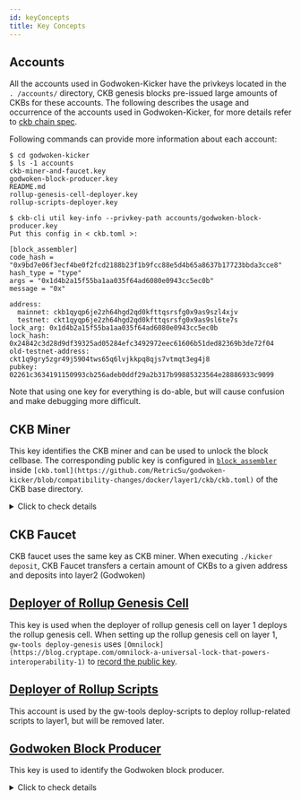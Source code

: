 ```yaml
---
id: keyConcepts
title: Key Concepts
---
```


## Accounts

All the accounts used in Godwoken-Kicker have the privkeys located in the `. /accounts/` directory, CKB genesis blocks pre-issued large amounts of CKBs for these accounts. The following describes the usage and occurrence of the accounts used in Godwoken-Kicker, for more details refer to [ckb chain spec](https://github.com/RetricSu/godwoken-kicker/blob/compatibility-changes/docker/layer1/ckb/specs/dev.toml). 

Following commands can provide more information about each account:

```
$ cd godwoken-kicker
$ ls -1 accounts
ckb-miner-and-faucet.key
godwoken-block-producer.key
README.md
rollup-genesis-cell-deployer.key
rollup-scripts-deployer.key

$ ckb-cli util key-info --privkey-path accounts/godwoken-block-producer.key
Put this config in < ckb.toml >:

[block_assembler]
code_hash = "0x9bd7e06f3ecf4be0f2fcd2188b23f1b9fcc88e5d4b65a8637b17723bbda3cce8"
hash_type = "type"
args = "0x1d4b2a15f55ba1aa035f64ad6080e0943cc5ec0b"
message = "0x"

address:
  mainnet: ckb1qyqp6je2zh64hgd2qd0kfttqsrsfg0x9as9szl4xjv
  testnet: ckt1qyqp6je2zh64hgd2qd0kfttqsrsfg0x9as9sl6te7s
lock_arg: 0x1d4b2a15f55ba1aa035f64ad6080e0943cc5ec0b
lock_hash: 0x24842c3d28d9df39325ad05284efc3492972eec61606b51ded82369b3de72f04
old-testnet-address: ckt1q9gry5zgr49j5904tws65q6lvjkkpq8qjs7vtmqt3eg4j8
pubkey: 02261c3634191150993cb256adeb0ddf29a2b317b99885323564e28886933c9099
```

Note that using one key for everything is do-able, but will cause confusion and make debugging more difficult.

## CKB Miner

This key identifies the CKB miner and can be used to unlock the block cellbase. The corresponding public key is configured in [`block_assembler`](https://github.com/RetricSu/godwoken-kicker/blob/compatibility-changes/docker/layer1/ckb/ckb.toml#L143-L147) inside `[ckb.toml](https://github.com/RetricSu/godwoken-kicker/blob/compatibility-changes/docker/layer1/ckb/ckb.toml)` of the CKB base directory.

<details>
<summary>Click to check details</summary>
  
    ```
    $ cd godwoken-kicker/docker/layer1/ckb/
    $ cat ckb.toml
    # Config generated by `ckb init --chain dev`
    
    data_dir = "data"
    
    [chain]
    # Choose the kind of chains to run, possible values:
    # - { file = "specs/dev.toml" }
    # - { bundled = "specs/testnet.toml" }
    # - { bundled = "specs/mainnet.toml" }
    spec = { file = "specs/dev.toml" }
    
    [logger]
    filter = "info"
    color = true
    log_to_file = true
    log_to_stdout = true
    
    [sentry]
    # set to blank to disable sentry error collection
    dsn = ""
    # if you are willing to help us to improve,
    # please leave a way to contact you when we have troubles to reproduce the errors.
    # org_contact = ""
    
    # # **Experimental** Monitor memory changes.
    # [memory_tracker]
    # # Seconds between checking the process, 0 is disable, default is 0.
    # interval = 600
    
    [db]
    # The capacity of RocksDB cache, which caches uncompressed data blocks, indexes and filters, default is 128MB.
    # Rocksdb will automatically create and use an 8MB internal cache if you set this value to 0.
    # To turning off cache, you need to set this value to 0 and set `no_block_cache = true` in the options_file,
    # however, we strongly discourage this setting, it may lead to severe performance degradation.
    cache_size = 134217728
    
    # Provide an options file to tune RocksDB for your workload and your system configuration.
    # More details can be found in [the official tuning guide](https://github.com/facebook/rocksdb/wiki/RocksDB-Tuning-Guide).
    options_file = "default.db-options"
    
    [network]
    listen_addresses = ["/ip4/0.0.0.0/tcp/8115"]
    ### Specify the public and routable network addresses
    # public_addresses = []
    
    # Node connects to nodes listed here to discovery other peers when there's no local stored peers.
    # When chain.spec is changed, this usually should also be changed to the bootnodes in the new chain.
    bootnodes = []
    
    ### Whitelist-only mode
    # whitelist_only = false
    ### Whitelist peers connecting from the given IP addresses
    # whitelist_peers = []
    ### Enable `SO_REUSEPORT` feature to reuse port on Linux, not supported on other OS yet
    # reuse_port_on_linux = true
    
    max_peers = 125
    max_outbound_peers = 8
    # 2 minutes
    ping_interval_secs = 120
    # 20 minutes
    ping_timeout_secs = 1200
    connect_outbound_interval_secs = 15
    # If set to true, try to register upnp
    upnp = false
    # If set to true, network service will add discovered local address to peer store, it's helpful for private net development
    discovery_local_address = true
    # If set to true, random cleanup when there are too many inbound nodes
    # Ensure that itself can continue to serve as a bootnode node
    bootnode_mode = false
    
    [rpc]
    # By default RPC only binds to localhost, thus it only allows accessing from the same machine.
    #
    # Allowing arbitrary machines to access the JSON-RPC port is dangerous and strongly discouraged.
    # Please strictly limit the access to only trusted machines.
    listen_address = "0.0.0.0:8114"
    
    # Default is 10MiB = 10 * 1024 * 1024
    max_request_body_size = 10485760
    
    # List of API modules: ["Net", "Pool", "Miner", "Chain", "Stats", "Subscription", "Experiment", "Debug"]
    modules = ["Net", "Pool", "Miner", "Chain", "Stats", "Subscription", "Experiment", "Debug"]
    
    reject_ill_transactions = true
    
    # By default deprecated rpc methods are disabled.
    enable_deprecated_rpc = false
    
    [tx_pool]
    max_mem_size = 20_000_000 # 20mb
    max_cycles = 200_000_000_000
    min_fee_rate = 1_000 # shannons/KB
    max_tx_verify_cycles = 70_000_000
    max_ancestors_count = 25
    
    [store]
    header_cache_size          = 4096
    cell_data_cache_size       = 128
    block_proposals_cache_size = 30
    block_tx_hashes_cache_size = 30
    block_uncles_cache_size    = 30
    
    # [notifier]
    # # Execute command when the new tip block changes, first arg is block hash.
    # new_block_notify_script = "your_new_block_notify_script.sh"
    # # Execute command when node received an network alert, first arg is alert message string.
    # network_alert_notify_script = "your_network_alert_notify_script.sh"
    
    # Set the lock script to protect mined CKB.
    #
    # CKB uses CS architecture for miner. Miner process (ckb miner) gets block
    # template from the Node process (ckb run) via RPC. Thus the lock script is
    # configured in ckb.toml instead of ckb-miner.toml, and the config takes effect
    # after restarting Node process.
    #
    # The `code_hash` identifies different cryptography algorithm. Read the manual
    # of the lock script provider about how to generate this config.
    #
    # CKB provides an secp256k1 implementation, it requires a hash on the
    # compressed public key. The hash algorithm is blake2b, with personal
    # "ckb-default-hash". The first 160 bits (20 bytes) are used as the only arg.
    #
    # You can use any tool you trust to generate a Bitcoin private key and public
    # key pair, which can be used in CKB as well. CKB CLI provides the function for
    # you to convert the public key into block assembler configuration parameters.
    #
    # Here is an example using ckb-cli to generate an account, this command will
    # print the block assembler args(lock_arg) to screen:
    #
    #     ckb-cli account new
    #
    # If you already have a raw secp256k1 private key, you can get the lock_arg by:
    #
    #     ckb-cli util key-info --privkey-path <privkey-path>
    #
    # The command `ckb init` also accepts options to generate the block assembler
    # directly. See `ckb init --help` for details.
    #
    #     ckb init <lock_arg>
    #
    # secp256k1_blake160_sighash_all example:
    [block_assembler]
    code_hash = "0x9bd7e06f3ecf4be0f2fcd2188b23f1b9fcc88e5d4b65a8637b17723bbda3cce8"
    args = "0xa1db2eef3f29f3ef6f86c8d2a0772c705c449f4a"
    hash_type = "type"
    message = "0x"
    ```
  </details>
    

## CKB Faucet

CKB faucet uses the same key as CKB miner. When executing `./kicker deposit`, CKB Faucet transfers a certain amount of CKBs to a given address and deposits into layer2 (Godwoken)

## ****[Deployer of Rollup Genesis Cell](https://github.com/RetricSu/godwoken-kicker/blob/compatibility-changes/accounts/godwoken-block-producer.key)****

This key is used when the deployer of rollup genesis cell on layer 1 deploys the rollup genesis cell. When setting up the rollup genesis cell on layer 1, `gw-tools deploy-genesis` uses `[Omnilock](https://blog.cryptape.com/omnilock-a-universal-lock-that-powers-interoperability-1)` to [record the public key](https://github.com/nervosnetwork/godwoken/blob/c18807b5cfaa961c230e15e3a381570c324db6f8/crates/tools/src/deploy_genesis.rs#L428-L448).

## ****[Deployer of Rollup Scripts](https://github.com/RetricSu/godwoken-kicker/blob/compatibility-changes/accounts/rollup-scripts-deployer.key)****

This account is used by the gw-tools deploy-scripts to deploy rollup-related scripts to layer1, but will be removed later. 

## ****[Godwoken Block Producer](https://github.com/RetricSu/godwoken-kicker/blob/compatibility-changes/accounts/godwoken-block-producer.key)****

This key is used to identify the Godwoken block producer.

<details>
  <summary>Click to check details</summary>
  
  ```
  [block_producer.wallet_config]
  privkey_path = '/godwoken-block-producer.key'
  
  [block_producer.wallet_config.lock]
  code_hash = '0x9bd7e06f3ecf4be0f2fcd2188b23f1b9fcc88e5d4b65a8637b17723bbda3cce8'
  hash_type = 'type'
  args = '0x952809177232d0dba355ba5b6f4eaca39cc57746'
  ```
  </details>
  
